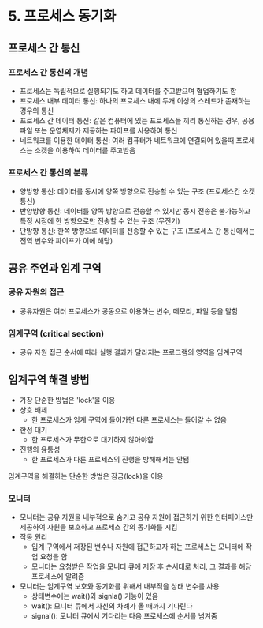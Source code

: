 # 5. 프로세스 동기화

## 프로세스 간 통신
### 프로세스 간 통신의 개념
- 프로세스는 독립적으로 실행되기도 하고 데이터를 주고받으며 협업하기도 함
- 프로세스 내부 데이터 통신: 하나의 프로세스 내에 두개 이상의 스레드가 존재하는 경우의 통신
- 프로세스 간 데이터 통신: 같은 컴퓨터에 있는 프로세스들 끼리 통신하는 경우, 공용 파일 또는 운영체제가 제공하는 파이프를 사용하여 통신
- 네트워크를 이용한 데이터 통신: 여러 컴퓨터가 네트워크에 연결되어 있을때 프로세스는 소켓을 이용하여 데이터를 주고받음
### 프로세스 간 통신의 분류
- 양방향 통신: 데이터를 동시에 양쪽 방향으로 전송할 수 있는 구조 (프로세스간 소켓 통신)
- 반양방향 통신: 데이터를 양쪽 방향으로 전송할 수 있지만 동시 전송은 불가능하고 특정 시점에 한 방향으로만 전송할 수 있는 구조 (무전기)
- 단방향 통신: 한쪽 방향으로 데이터를 전송할 수 있는 구조 (프로세스 간 통신에서는 전역 변수와 파이프가 이에 해당)

## 공유 주언과 임계 구역
### 공유 자원의 접근
- 공유자원은 여러 프로세스가 공동으로 이용하는 변수, 메모리, 파일 등을 말함
### 임계구역 (critical section)
- 공유 자원 접근 순서에 따라 실행 결과가 달라지는 프로그램의 영역을 임계구역

## 임계구역 해결 방법
- 가장 단순한 방법은 'lock'을 이용
- 상호 배제
    - 한 프로세스가 임계 구역에 들어가면 다른 프로세스는 들어갈 수 없음
- 한정 대기
    - 한 프로세스가 무한으로 대기하지 않아야함
- 진행의 융통성
    - 한 프로세스가 다른 프로세스의 진행을 방해해서는 안됌

임계구역을 해결하는 단순한 방법은 잠금(lock)을 이용

### 모니터
- 모니터는 공유 자원을 내부적으로 숨기고 공유 자원에 접근하기 위한 인터페이스만 제공하여 자원을 보호하고 프로세스 간의 동기화를 시킴
- 작동 원리
    - 입계 구역에서 저장된 변수나 자원에 접근하고자 하는 프로세스는 모니터에 작업 요청을 함
    - 모니터는 요청받은 작업을 모니터 큐에 저장 후 순서대로 처리, 그 결과를 해당 프로세스에 알려줌
- 모니터는 임계구역 보호와 동기화를 위해서 내부적을 상태 변수를 사용
    - 상태변수에는 wait()와 signla() 기능이 있음
    - wait(): 모니터 큐에서 자신의 차례가 올 때까지 기다린다
    - signal(): 모니터 큐에서 기다리는 다음 프로세스에 순서를 넘겨줌